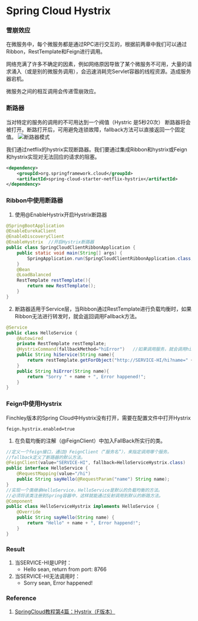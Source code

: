 # Spring Cloud Hystrix

### 雪崩效应
在微服务中，每个微服务都是通过RPC进行交互的，根据前两章中我们可以通过Ribbon，RestTemplate和Feign进行调用。

网络充满了许多不确定的因素，例如网络原因导致了某个微服务不可用，大量的请求涌入（或是别的微服务调用），会迅速消耗完Servlet容器的线程资源。造成服务器宕机。

微服务之间的相互调用会传递雪崩效应。

### 断路器
当对特定的服务的调用的不可用达到一个阀值（Hystric 是5秒20次） 断路器将会被打开。断路打开后，可用避免连锁故障，fallback方法可以直接返回一个固定值。
![断路器模式](https://i.imgur.com/EBTOrSx.png)

我们通过netflix的hystrix实现断路器。我们要通过集成Ribbon和hystrix或Feign和hystrix实现对无法回应的请求的阻塞。
```xml
<dependency>
	<groupId>org.springframework.cloud</groupId>
	<artifactId>spring-cloud-starter-netflix-hystrix</artifactId>
</dependency>
```

### Ribbon中使用断路器
1. 使用@EnableHystrix开启Hystrix断路器
```Java
@SpringBootApplication
@EnableEurekaClient
@EnableDiscoveryClient
@EnableHystrix	//开启Hystrix断路器
public class SpringCloudClientRibbonApplication {
	public static void main(String[] args) {
		SpringApplication.run(SpringCloudClientRibbonApplication.class, args);
	}
	@Bean
	@LoadBalanced
	RestTemplate restTemplate(){
		return new RestTemplate();
	}
}
```

2. 断路器适用于Service层，当Ribbon通过RestTemplate进行负载均衡时，如果Ribbon无法进行转发时，就会返回调用Fallback方法。
```Java
@Service
public class HelloService {
	@Autowired
	private RestTemplate restTemplate;
	@HystrixCommand(fallbackMethod="hiError")	//如果调用服务，就会调用hiError方法。并且会将形参进行传递。
	public String hiService(String name){
		return restTemplate.getForObject("http://SERVICE-HI/hi?name=" + name, String.class);
	}
	public String hiError(String name){
		return "Sorry " + name + ", Error happened!";
	}
}
```

### Feign中使用Hystrix
Finchley版本的Spring Cloud中Hystrix没有打开，需要在配置文件中打开Hystrix
```Properties
feign.hystrix.enabled=true
```

1. 在负载均衡的注解（@FeignClient）中加入FallBack所实行的类。
```Java
//定义一个feign接口，通过@ FeignClient（“服务名”），来指定调用哪个服务。
//fallback定义了断路器的默认方法。
@FeignClient(value="SERVICE-HI", fallback=HelloServiceHystrix.class)
public interface HelloService {
	@RequestMapping(value="/hi")
	public String sayHello(@RequestParam("name") String name);
}
//实现一个类继承HelloService，HelloService是默认的负载均衡的方法。
//必须将该类注册到Spring容器中，这样就能通过反射调用到默认的断路方法。
@Component
public class HelloServiceHystrix implements HelloService {
	@Override
	public String sayHello(String name) {
		return "Hello" + name + ", Error happend!";
	}
}
```

### Result
1. 当SERVICE-HI是UP时：
	* Hello sean, return from port: 8766
2. 当SERVICE-HI无法调用时：
	* Sorry sean, Error happened!

### Reference
1. [SpringCloud教程第4篇：Hystrix（F版本）](https://www.fangzhipeng.com/springcloud/2018/08/30/sc-f4-hystrix/)